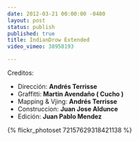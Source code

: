 ```yaml
---
date: 2012-03-21 00:00:00 -0400
layout: post
status: publish
published: true
title: IndianDrow Extended
video_vimeo: 38958193

---
```



Creditos:

* Dirección: **Andrés Terrisse**
* Graffitti: **Martin Avendaño ( Cucho )**
* Mapping & Vjing: **Andrés Terrisse**
* Construccion: **Juan Jose Aldunce**
* Edición: **Juan Pablo Mendez**

{% flickr_photoset 72157629318421138 %}
